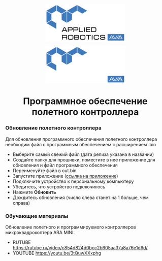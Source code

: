 <p align="center">
  <img style="
           display: block; 
           margin-left: auto;
           margin-right: auto;
           width: 50%;"
    src="../logo/logo_black.png#gh-light-mode-only" alt="ara_logo"/>
</p>

<p align="center">
  <img style="
           display: block; 
           margin-left: auto;
           margin-right: auto;
           width: 50%;
  }"
    src="../logo/logo_white.png#gh-dark-mode-only" alt="ara_logo"/>
</p>

<h1 style="text-align: center;">Программное обеспечение полетного контроллера</h1>

### Обновление полетного контроллера
Для обновления программного обеспечения полетного контроллера необходим файл с программным обеспечением с расширением .bin

- Выберите самый свежий файл (дата релиза указана в названии)
- Создайте папку для прошивки, поместите в нее приложение для обновления и файл программного обеспечения
- Переименуйте файл в out.bin
- Запустите приложение ([ссылка на приложение](../ARA-Edu-update/update_gui))
- Подключите устройство к персональному компьютеру
- Убедитесь, что устройство подключилось
- Нажмите **Обновить**
- Дождитесь обновления (число слева станет на 1 больше, чем справа)
### Обучающие материалы
Обновление полетного и программируемого контроллеров микроквадрокоптера ARA MINI: 
- RUTUBE https://rutube.ru/video/c854d824d0bcc2b605aa37a8a76e1d6d/
- YOUTUBE https://youtu.be/3tQuwXXxphg
